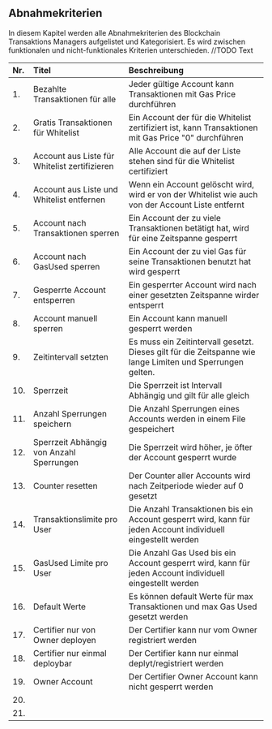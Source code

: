 ## Abnahmekriterien

In diesem Kapitel werden alle Abnahmekriterien des Blockchain Transaktions Managers aufgelistet und Kategorisiert.
Es wird zwischen funktionalen und nicht-funktionales Kriterien unterschieden.
//TODO Text

| Nr.       | Titel  | Beschreibung |
| :- |:------------| :-----|
| 1.     |  Bezahlte Transaktionen für alle  | Jeder gültige Account kann Transaktionen mit Gas Price durchführen|
| 2.     |  Gratis Transaktionen für Whitelist | Ein Account der für die Whitelist zertifiziert ist, kann Transaktionen mit Gas Price "0" durchführen  |
| 3.     |  Account aus Liste für Whitelist zertifizieren  | Alle Account die auf der Liste stehen sind für die Whitelist certifiziert |
| 4.     |  Account aus Liste und Whitelist entfernen  | Wenn ein Account gelöscht wird, wird er von der Whitelist wie auch von der Account Liste entfernt |
| 5.     |  Account nach Transaktionen sperren  | Ein Account der zu viele Transaktionen betätigt hat, wird für eine Zeitspanne gesperrt |
| 6.     | Account nach GasUsed sperren | Ein Account der zu viel Gas für seine Transaktionen benutzt hat wird gesperrt  |
| 7.     | Gesperrte Account entsperren |  Ein gesperrter Account wird nach einer gesetzten Zeitspanne wirder entsperrt |
| 8.     |  Account manuell sperren  | Ein Account kann manuell gesperrt werden |
| 9.     | Zeitintervall setzten | Es muss ein Zeitintervall gesetzt. Dieses gilt für die Zeitspanne wie lange Limiten und Sperrungen gelten.  |
| 10.     | Sperrzeit | Die Sperrzeit ist Intervall Abhängig und gilt für alle gleich   |
| 11.     | Anzahl Sperrungen speichern | Die Anzahl Sperrungen eines Accounts werden in einem File gespeichert  |
| 12.     | Sperrzeit Abhängig von Anzahl Sperrungen | Die Sperrzeit wird höher, je öfter der Account gesperrt wurde  |
| 13.     | Counter resetten | Der Counter aller Accounts wird nach Zeitperiode wieder auf 0 gesetzt |
| 14.     | Transaktionslimite pro User | Die Anzahl Transaktionen bis ein Account gesperrt wird, kann für jeden Account individuell eingestellt werden |
| 15.     | GasUsed Limite pro User | Die Anzahl Gas Used bis ein Account gesperrt wird, kann für jeden Account individuell eingestellt werden |
| 16.     | Default Werte | Es können default Werte für max Transaktionen und max Gas Used gesetzt werden  |
| 17.     | Certifier nur von Owner deployen | Der Certifier kann nur vom Owner registriert werden  |
| 18.     | Certifier nur einmal deploybar  | Der Certifier kann nur einmal deplyt/registriert werden |
| 19.     | Owner Account | Der Certifier Owner Account kann nicht gesperrt werden  |
| 20.     | |   |
| 21.     | |   |


